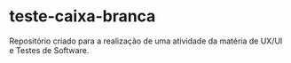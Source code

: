 # teste-caixa-branca
Repositório criado para a realização de uma atividade da matéria de UX/UI e Testes de Software.
